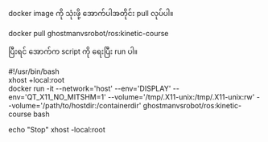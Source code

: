 docker image ကို သုံးဖို့ အောက်ပါအတိုင်း pull လုပ်ပါ။

docker pull ghostmanvsrobot/ros:kinetic-course

ပြီးရင် အောက်က script ကို ရေးပြီး run ပါ။

#!/usr/bin/bash
<br>
xhost +local:root
<br>
docker run -it --network='host' --env='DISPLAY' --env='QT_X11_NO_MITSHM=1' --volume='/tmp/.X11-unix:/tmp/.X11-unix:rw' --volume='/path/to/hostdir:/containerdir' ghostmanvsrobot/ros:kinetic-course bash

echo "Stop"
xhost -local:root
